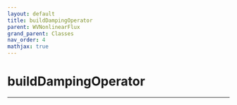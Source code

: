 ```yaml
---
layout: default
title: buildDampingOperator
parent: WVNonlinearFlux
grand_parent: Classes
nav_order: 4
mathjax: true
---
```


#  buildDampingOperator




---

